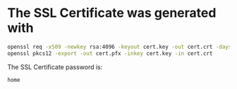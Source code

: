 # The SSL Certificate was generated with

```bash
openssl req -x509 -newkey rsa:4096 -keyout cert.key -out cert.crt -days 365
openssl pkcs12 -export -out cert.pfx -inkey cert.key -in cert.crt
```

The SSL Certificate password is:

```bash
home
```
